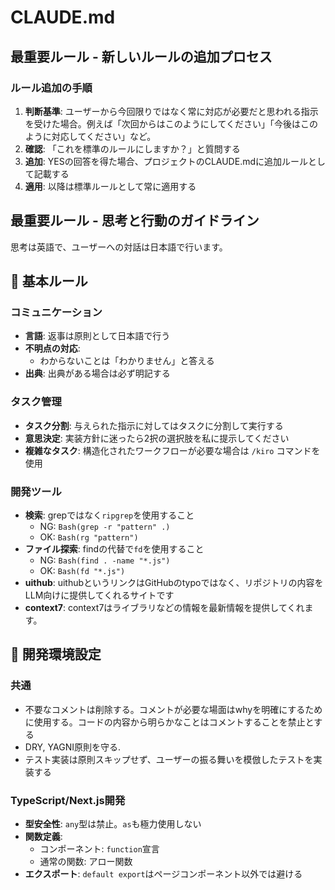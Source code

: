 # CLAUDE.md

## 最重要ルール - 新しいルールの追加プロセス

### ルール追加の手順

1. **判断基準**: ユーザーから今回限りではなく常に対応が必要だと思われる指示を受けた場合。例えば「次回からはこのようにしてください」「今後はこのように対応してください」など。
2. **確認**: 「これを標準のルールにしますか？」と質問する
3. **追加**: YESの回答を得た場合、プロジェクトのCLAUDE.mdに追加ルールとして記載する
4. **適用**: 以降は標準ルールとして常に適用する

## 最重要ルール - 思考と行動のガイドライン

思考は英語で、ユーザーへの対話は日本語で行います。

## 📜 基本ルール

### コミュニケーション

- **言語**: 返事は原則として日本語で行う
- **不明点の対応**:
  - わからないことは「わかりません」と答える
- **出典**: 出典がある場合は必ず明記する

### タスク管理

- **タスク分割**: 与えられた指示に対してはタスクに分割して実行する
- **意思決定**: 実装方針に迷ったら2択の選択肢を私に提示してください
- **複雑なタスク**: 構造化されたワークフローが必要な場合は `/kiro` コマンドを使用

### 開発ツール

- **検索**: grepではなく`ripgrep`を使用すること
  - NG: `Bash(grep -r "pattern" .)`
  - OK: `Bash(rg "pattern")`
- **ファイル探索**: findの代替で`fd`を使用すること
  - NG: `Bash(find . -name "*.js")`
  - OK: `Bash(fd "*.js")`
- **uithub**: uithubというリンクはGitHubのtypoではなく、リポジトリの内容をLLM向けに提供してくれるサイトです
- **context7**: context7はライブラリなどの情報を最新情報を提供してくれます。

## 🔧 開発環境設定

### 共通

- 不要なコメントは削除する。コメントが必要な場面はwhyを明確にするために使用する。コードの内容から明らかなことはコメントすることを禁止とする
- DRY, YAGNI原則を守る.
- テスト実装は原則スキップせず、ユーザーの振る舞いを模倣したテストを実装する

### TypeScript/Next.js開発

- **型安全性**: `any`型は禁止。`as`も極力使用しない
- **関数定義**:
  - コンポーネント: `function`宣言
  - 通常の関数: アロー関数
- **エクスポート**: `default export`はページコンポーネント以外では避ける
